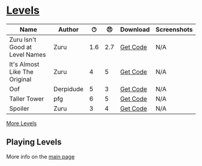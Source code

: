 # [Levels](https://pfgithub.github.io/goilevelmod/levels.html)

| Name                           | Author           | 🕐︎ | 😠︎ | Download                                  | Screenshots |
|--------------------------------|------------------|-----|-----|-------------------------------------------|-------------|
| Zuru Isn't Good at Level Names | Zuru             | 1.6 | 2.7 | [Get Code](levels/zuruIsntGoodAtLevelNames.txt) | N/A         |
| It's Almost Like The Original  | Zuru             | 4 | 5 | [Get Code](levels/itsAlmostLikeTheOriginal.txt) | N/A         |
| Oof  | Derpidude             | 5 | 3 | [Get Code](levels/oof.txt) | N/A         |
| Taller Tower  | pfg             |6 | 5 | [Get Code](levels/tallertower.txt) | N/A         |
| Spoiler                        | Zuru             | 3   | 4   | [Get Code](levels/spoiler.txt)            | N/A         |

[More Levels](https://docs.google.com/spreadsheets/d/1PiDh_Kk8_2RwIr03tHOT1qwdlY102GMFQ6_wALynjrA/edit?usp=sharing)





## Playing Levels

More info on the [main page](README.md)
